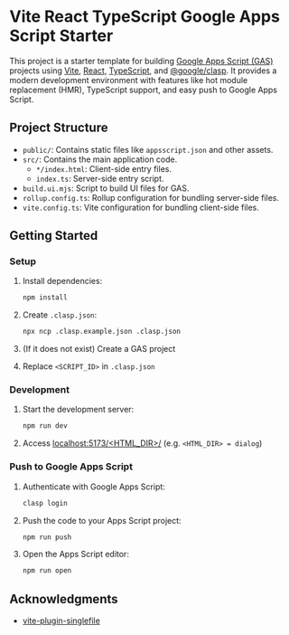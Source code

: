 # Vite React TypeScript Google Apps Script Starter

This project is a starter template for building [Google Apps Script (GAS)](https://developers.google.com/apps-script) projects using [Vite](https://vitejs.dev/), [React](https://reactjs.org/), [TypeScript](https://www.typescriptlang.org/), and [@google/clasp](https://github.com/google/clasp). It provides a modern development environment with features like hot module replacement (HMR), TypeScript support, and easy push to Google Apps Script.

## Project Structure

- `public/`: Contains static files like `appsscript.json` and other assets.
- `src/`: Contains the main application code.
  - `*/index.html`: Client-side entry files.
  - `index.ts`: Server-side entry script.
- `build.ui.mjs`: Script to build UI files for GAS.
- `rollup.config.ts`: Rollup configuration for bundling server-side files.
- `vite.config.ts`: Vite configuration for bundling client-side files.

## Getting Started

### Setup

1. Install dependencies:
   ```bash
   npm install
   ```

1. Create `.clasp.json`:
   ```bash
   npx ncp .clasp.example.json .clasp.json
   ```

1. (If it does not exist) Create a GAS project

1. Replace `<SCRIPT_ID>` in `.clasp.json`

### Development

1. Start the development server:
   ```bash
   npm run dev
   ```

1. Access [localhost:5173/<HTML_DIR>/]( http://localhost:5173/<HTML_DIR>/) (e.g. `<HTML_DIR> = dialog`)

### Push to Google Apps Script

1. Authenticate with Google Apps Script:
   ```bash
   clasp login
   ```

2. Push the code to your Apps Script project:
   ```bash
   npm run push
   ```

3. Open the Apps Script editor:
   ```bash
   npm run open
   ```

## Acknowledgments

- [vite-plugin-singlefile](https://github.com/richardtallent/vite-plugin-singlefile)
